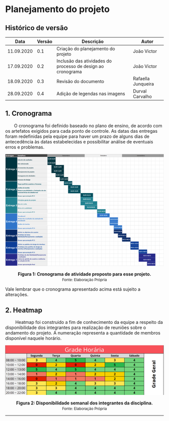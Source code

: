 # Planejamento do projeto

## Histórico de versão

|  Data  | Versão | Descrição | Autor |
|----|----| --- | --- | 
| 11.09.2020 | 0.1 | Criação do planejamento do projeto | João Victor |
| 17.09.2020 | 0.2 | Inclusão das atividades do processo de design ao cronograma | João Victor |
| 18.09.2020 | 0.3 | Revisão do documento | Rafaella Junqueira |
| 28.09.2020 |  0.4   | Adição de legendas nas imagens | Durval Carvalho |


## 1. Cronograma
<p text-align='justify'>&emsp;&emsp;O cronograma foi definido baseado no plano de ensino, de acordo com os artefatos exigidos para cada ponto de controle. As datas das entregas foram redefinidas pela equipe para haver um prazo de alguns dias de antecedência às datas estabelecidas e possibilitar análise de eventuais erros e problemas. </p>

![](/_media/assets/images/print_screen/cronograma.png)
<figcaption align='center'>
    <b>Figura 1: Cronograma de atividade proposto para esse projeto.</b>
    <br><small>Fonte: Elaboração Própria</small>
</figcaption>

Vale lembrar que o cronograma apresentado acima está sujeito a alterações.

## 2. Heatmap

<p text-align="justify">&emsp;&emsp; Heatmap foi construido a fim de conhecimento da equipe a respeito da disponibilidade dos integrantes para realização de reuniões sobre o andamento do projeto. A numeração representa a quantidade de membros disponível naquele horário.</p>

![](/_media/assets/images/print_screen/heatmap.png)
<figcaption align='center'>
    <b>Figura 2: Disponibilidade semanal dos integrantes da disciplina.</b>
    <br><small>Fonte: Elaboração Própria</small>
</figcaption>

-----------------
